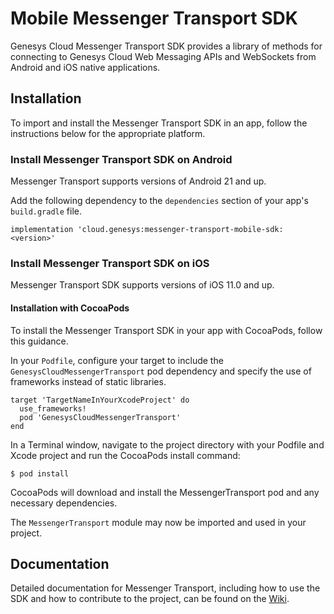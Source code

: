 # Mobile Messenger Transport SDK

Genesys Cloud Messenger Transport SDK provides a library of methods for connecting to Genesys Cloud Web Messaging APIs and WebSockets from Android and iOS native applications. 

## Installation

To import and install the Messenger Transport SDK in an app, follow the instructions below for the appropriate platform.

### Install Messenger Transport SDK on Android

Messenger Transport supports versions of Android 21 and up.

Add the following dependency to the `dependencies` section of your app's `build.gradle` file.
```
implementation 'cloud.genesys:messenger-transport-mobile-sdk:<version>' 
```

### Install Messenger Transport SDK on iOS

Messenger Transport SDK supports versions of iOS 11.0 and up.

#### Installation with CocoaPods

To install the Messenger Transport SDK in your app with CocoaPods, follow this guidance.

In your `Podfile`, configure your target to include the `GenesysCloudMessengerTransport` pod  dependency and specify the use of frameworks instead of static libraries.

```
target 'TargetNameInYourXcodeProject' do
  use_frameworks!
  pod 'GenesysCloudMessengerTransport'
end
```

In a Terminal window, navigate to the project directory with your Podfile and Xcode project and run the CocoaPods install command:

```
$ pod install
```

CocoaPods will download and install the MessengerTransport pod and any necessary dependencies.

The `MessengerTransport` module may now be imported and used in your project.

## Documentation

Detailed documentation for Messenger Transport, including how to use the SDK and how to contribute to the project, can be found on the [Wiki](https://github.com/MyPureCloud/genesys-messenger-transport-mobile-sdk/wiki).
